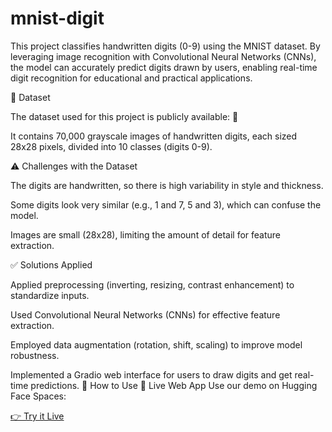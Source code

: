 # mnist-digit

This project classifies handwritten digits (0-9) using the MNIST dataset. By leveraging image recognition with Convolutional Neural Networks (CNNs), the model can accurately predict digits drawn by users, enabling real-time digit recognition for educational and practical applications.

📂 Dataset

The dataset used for this project is publicly available: 🔗 

It contains 70,000 grayscale images of handwritten digits, each sized 28x28 pixels, divided into 10 classes (digits 0-9).

⚠️ Challenges with the Dataset

The digits are handwritten, so there is high variability in style and thickness.

Some digits look very similar (e.g., 1 and 7, 5 and 3), which can confuse the model.

Images are small (28x28), limiting the amount of detail for feature extraction.

✅ Solutions Applied

Applied preprocessing (inverting, resizing, contrast enhancement) to standardize inputs.

Used Convolutional Neural Networks (CNNs) for effective feature extraction.

Employed data augmentation (rotation, shift, scaling) to improve model robustness.

Implemented a Gradio web interface for users to draw digits and get real-time predictions.
🚀 How to Use 🔴 Live Web App Use our demo on Hugging Face Spaces:

[👉 Try it Live](https://huggingface.co/spaces/Moaz-ai/55)
